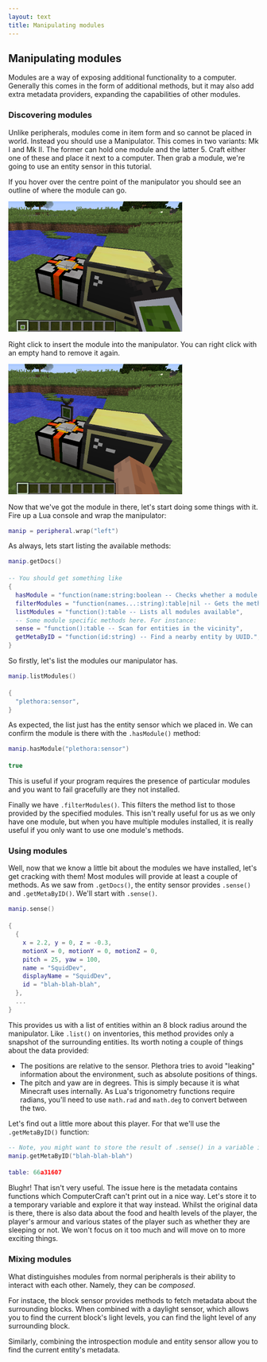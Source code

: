 ```yaml
---
layout: text
title: Manipulating modules
---
```


## Manipulating modules
Modules are a way of exposing additional functionality to a computer. Generally this comes in the form of additional
methods, but it may also add extra metadata providers, expanding the capabilities of other modules.

### Discovering modules
Unlike peripherals, modules come in item form and so cannot be placed in world. Instead you should use a
Manipulator. This comes in two variants: Mk I and Mk II. The former can hold one module and the latter 5. Craft either
one of these and place it next to a computer. Then grab a module, we're going to use an entity sensor in this tutorial.

If you hover over the centre point of the manipulator you should see an outline of where the module can go.

![](images/manipulator-without.png "A manipulator before putting the module in")

Right click to insert the module into the manipulator. You can right click with an empty hand to remove it again.

![](images/manipulator-with.png "A manipulator with the module inserted")

Now that we've got the module in there, let's start doing some things with it. Fire up a Lua console and wrap the
manipulator:

```lua
manip = peripheral.wrap("left")
```

As always, lets start listing the available methods:

```lua
manip.getDocs()

-- You should get something like
{
  hasModule = "function(name:string:boolean -- Checks whether a module is a available",
  filterModules = "function(names...:string):table|nil -- Gets the methods which require these modules",
  listModules = "function():table -- Lists all modules available",
  -- Some module specific methods here. For instance:
  sense = "function():table -- Scan for entities in the vicinity",
  getMetaByID = "function(id:string) -- Find a nearby entity by UUID.",
}
```

So firstly, let's list the modules our manipulator has.

```lua
manip.listModules()

{
  "plethora:sensor",
}
```

As expected, the list just has the entity sensor which we placed in. We can confirm the module is there with the
`.hasModule()` method:

```lua
manip.hasModule("plethora:sensor")

true
```

This is useful if your program requires the presence of particular modules and you want to fail gracefully are they not
installed.

Finally we have `.filterModules()`. This filters the method list to those provided by the specified modules. This isn't
really useful for us as we only have one module, but when you have multiple modules installed, it is really useful if
you only want to use one module's methods.

### Using modules
Well, now that we know a little bit about the modules we have installed, let's get cracking with them! Most modules will
provide at least a couple of methods. As we saw from `.getDocs()`, the entity sensor provides `.sense()` and
`.getMetaByID()`. We'll start with `.sense()`.

```lua
manip.sense()

{
  {
    x = 2.2, y = 0, z = -0.3,
    motionX = 0, motionY = 0, motionZ = 0,
    pitch = 25, yaw = 100,
    name = "SquidDev",
    displayName = "SquidDev",
    id = "blah-blah-blah",
  },
  ...
}
```

This provides us with a list of entities within an 8 block radius around the manipulator. Like `.list()` on inventories,
this method provides only a snapshot of the surrounding entities. Its worth noting a couple of things about the data
provided:

 - The positions are relative to the sensor. Plethora tries to avoid "leaking" information about the environment, such
   as absolute positions of things.
 - The pitch and yaw are in degrees. This is simply because it is what Minecraft uses internally. As Lua's trigonometry
   functions require radians, you'll need to use `math.rad` and `math.deg` to convert between the two.

Let's find out a little more about this player. For that we'll use the `.getMetaByID()` function:

```lua
-- Note, you might want to store the result of .sense() in a variable instead of typing the UUID.
manip.getMetaByID("blah-blah-blah")

table: 66a31607
```

Blughr! That isn't very useful. The issue here is the metadata contains functions which ComputerCraft can't print out in
a nice way. Let's store it to a temporary variable and explore it that way instead. Whilst the original data is there,
there is also data about the food and health levels of the player, the player's armour and various states of the player
such as whether they are sleeping or not. We won't focus on it too much and will move on to more exciting things.

### Mixing modules
What distinguishes modules from normal peripherals is their ability to interact with each other. Namely, they can be
*composed*.

For instace, the block sensor provides methods to fetch metadata about the surrounding blocks. When combined with a
daylight sensor, which allows you to find the current block's light levels, you can find the light level of any
surrounding block.

Similarly, combining the introspection module and entity sensor allow you to find the current entity's metadata.
